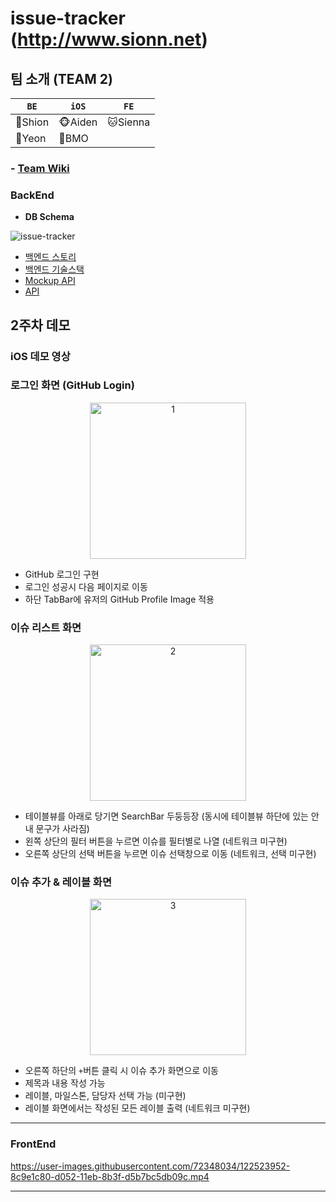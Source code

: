 
# issue-tracker (http://www.sionn.net)

## 팀 소개 (TEAM 2)

|`BE`|`iOS`|`FE`|
|---|---|---|
|🐯Shion|🐵Aiden|🐱Sienna
|🐰Yeon|🐷BMO|

### - [Team Wiki](https://github.com/Sonjh1306/issue-tracker/wiki)

### BackEnd

- **DB Schema**

![issue-tracker](https://user-images.githubusercontent.com/46085281/122386485-e5b17600-cfa8-11eb-8469-0f46b21ffd0a.png)

- [백엔드 스토리](https://github.com/Sonjh1306/issue-tracker/wiki/%5BBE%5D-%EC%8A%A4%ED%86%A0%EB%A6%AC)
- [백엔드 기술스택](https://github.com/Sonjh1306/issue-tracker/wiki/%EB%B0%B1%EC%97%94%EB%93%9C-%EA%B8%B0%EC%88%A0%EC%8A%A4%ED%83%9D)
- [Mockup API](https://documenter.getpostman.com/view/15041629/TzeWHTpw)
- [API](http://www.sionn.net/swagger-ui.html#/)

## 2주차 데모 
### iOS 데모 영상

### 로그인 화면 (GitHub Login)

<p align="center">
<img width="250" alt="1" src="https://user-images.githubusercontent.com/45817559/122515334-4217a280-d048-11eb-973b-5bbf8ad595ca.gif">
</p>

- GitHub 로그인 구현
- 로그인 성공시 다음 페이지로 이동
- 하단 TabBar에 유저의 GitHub Profile Image 적용


### 이슈 리스트 화면

<p align="center">
<img width="250" alt="2" src="https://user-images.githubusercontent.com/45817559/122516200-6fb11b80-d049-11eb-85f0-ab2acfd63502.gif">
</p>

- 테이블뷰를 아래로 당기면 SearchBar 두둥등장 (동시에 테이블뷰 하단에 있는 안내 문구가 사라짐)
- 왼쪽 상단의 필터 버튼을 누르면 이슈를 필터별로 나열 (네트워크 미구현)
- 오른쪽 상단의 선택 버튼을 누르면 이슈 선택창으로 이동 (네트워크, 선택 미구현)


### 이슈 추가 & 레이블 화면

<p align="center">
<img width="250" alt="3" src="https://user-images.githubusercontent.com/45817559/122516858-40e77500-d04a-11eb-985d-63b79e5a0aac.gif">
</p>

- 오른쪽 하단의 `+`버튼 클릭 시 이슈 추가 화면으로 이동
- 제목과 내용 작성 가능
- 레이블, 마일스톤, 담당자 선택 가능 (미구현)
- 레이블 화면에서는 작성된 모든 레이블 출력 (네트워크 미구현)

---

### FrontEnd

https://user-images.githubusercontent.com/72348034/122523952-8c9e1c80-d052-11eb-8b3f-d5b7bc5db09c.mp4

---

